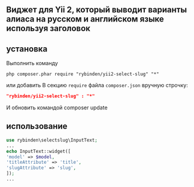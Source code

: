 Виджет для Yii 2, который выводит варианты алиаса на русском и английском языке используя заголовок
------
установка
------------
Выполнить команду 
```
php composer.phar require "rybinden/yii2-select-slug" "*"
```
или добавить В секцию `require` файла  `composer.json` вручную строчку:
```json
"rybinden/yii2-select-slug" : "*"
```
И обновить командой composer update

использование
---------------
```php
use rybinden\selectslug\InputText;
...
echo InputText::widget([
'model' => $model,
'titleAttribute' => 'title',
'slugAttribute' => 'slug',
]);
...
```